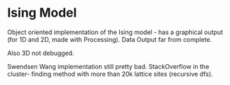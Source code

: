 Ising Model
=======
Object oriented implementation of the Ising model - has a graphical output (for 1D and 2D, made with Processing).
Data Output far from complete.

Also 3D not debugged.

Swendsen Wang implementation still pretty bad.
StackOverflow in the cluster- finding method with more than 20k lattice sites (recursive dfs).
